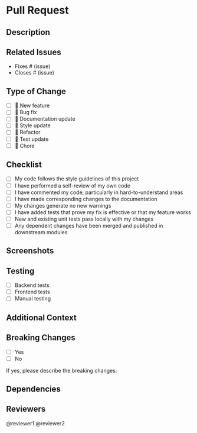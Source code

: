 # Pull Request

## Description
<!-- Provide a clear and concise description of the changes made in this PR -->

## Related Issues
<!-- Link to any related issues using the format: Fixes #123, Closes #456 -->
- Fixes # (issue)
- Closes # (issue)

## Type of Change
<!-- Mark the appropriate option with an "x" -->
- [ ] 🚀 New feature
- [ ] 🐛 Bug fix
- [ ] 📝 Documentation update
- [ ] 🎨 Style update
- [ ] 🔧 Refactor
- [ ] 🧪 Test update
- [ ] 🧹 Chore

## Checklist
<!-- Mark completed items with an "x" -->
- [ ] My code follows the style guidelines of this project
- [ ] I have performed a self-review of my own code
- [ ] I have commented my code, particularly in hard-to-understand areas
- [ ] I have made corresponding changes to the documentation
- [ ] My changes generate no new warnings
- [ ] I have added tests that prove my fix is effective or that my feature works
- [ ] New and existing unit tests pass locally with my changes
- [ ] Any dependent changes have been merged and published in downstream modules

## Screenshots
<!-- Add screenshots if applicable -->

## Testing
<!-- Describe the tests you ran to verify your changes -->
- [ ] Backend tests
- [ ] Frontend tests
- [ ] Manual testing

## Additional Context
<!-- Add any other context about the PR here -->

## Breaking Changes
<!-- List any breaking changes introduced by this PR -->
- [ ] Yes
- [ ] No

If yes, please describe the breaking changes:

## Dependencies
<!-- List any new dependencies added or removed -->

## Reviewers
<!-- Tag specific reviewers if needed -->
@reviewer1 @reviewer2
